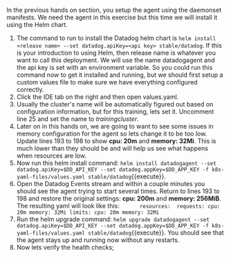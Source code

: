 In the previous hands on section, you setup the agent using the daemonset manifests. We need the agent in this exercise but this time we will install it using the Helm chart. 

1. The command to run to install the Datadog helm chart is `helm install <release name> --set datadog.apiKey=<api key> stable/datadog`. If this is your introduction to using Helm, then release name is whatever you want to call this deployment. We will use the name datadogagent and the api key is set with an environment variable. So you could run this command now to get it installed and running, but we should first setup a custom values file to make sure we have everything configured correctly.
1. Click the IDE tab on the right and then open values.yaml.
1. Usually the cluster's name will be automatically figured out based on configuration information, but for this training, lets set it. Uncomment line 25 and set the name to *trainingcluster*.
1. Later on in this hands on, we are going to want to see some issues in memory configuration for the agent so lets change it to be too low. Update lines 193 to 198 to show **cpu: 20m** and **memory: 32Mi**. This is much lower than they should be and will help us see what happens when resources are low.
1. Now run this helm install command: `helm install datadogagent --set datadog.apiKey=$DD_API_KEY --set datadog.appKey=$DD_APP_KEY -f k8s-yaml-files/values.yaml stable/datadog`{{execute}}.
1. Open the Datadog Events stream and within a couple minutes you should see the agent trying to start several times. Return to lines 193 to 198 and restore the original settings: **cpu: 200m** and **memory: 256MiB**.
    The resulting yaml will look like this:
    `      resources: 
        requests:
          cpu: 20m
          memory: 32Mi
        limits:
          cpu: 20m
          memory: 32Mi`
1. Run the helm upgrade command: `helm upgrade datadogagent --set datadog.apiKey=$DD_API_KEY --set datadog.appKey=$DD_APP_KEY -f k8s-yaml-files/values.yaml stable/datadog`{{execute}}. You should see that the agent stays up and running now without any restarts.
1. Now lets verify the health checks;